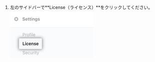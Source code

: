 1. 左のサイドバーで**License（ライセンス）**をクリックしてください。 ![Enterpriseサーバー設定サイドバー内のライセンスタブ](/assets/images/enterprise/business-accounts/license-tab.png)
